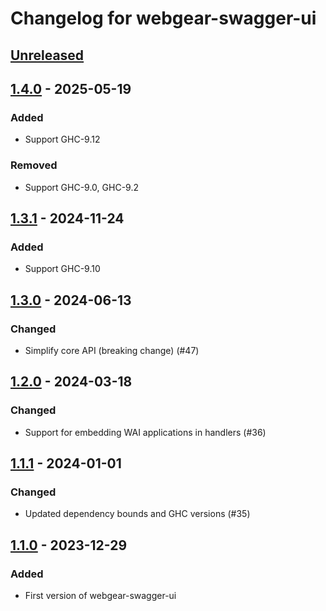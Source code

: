 # Changelog for webgear-swagger-ui

## [Unreleased]

## [1.4.0] - 2025-05-19

### Added
- Support GHC-9.12

### Removed
- Support GHC-9.0, GHC-9.2

## [1.3.1] - 2024-11-24

### Added
- Support GHC-9.10

## [1.3.0] - 2024-06-13

### Changed
- Simplify core API (breaking change) (#47)

## [1.2.0] - 2024-03-18

### Changed
- Support for embedding WAI applications in handlers (#36)

## [1.1.1] - 2024-01-01

### Changed
- Updated dependency bounds and GHC versions (#35)

## [1.1.0] - 2023-12-29

### Added
- First version of webgear-swagger-ui

[Unreleased]: https://github.com/haskell-webgear/webgear/compare/v1.4.0...HEAD
[1.4.0]: https://github.com/haskell-webgear/webgear/releases/tag/v1.4.0
[1.3.1]: https://github.com/haskell-webgear/webgear/releases/tag/v1.3.1
[1.3.0]: https://github.com/haskell-webgear/webgear/releases/tag/v1.3.0
[1.2.0]: https://github.com/haskell-webgear/webgear/releases/tag/v1.2.0
[1.1.1]: https://github.com/haskell-webgear/webgear/releases/tag/v1.1.1
[1.1.0]: https://github.com/haskell-webgear/webgear/releases/tag/v1.1.0
